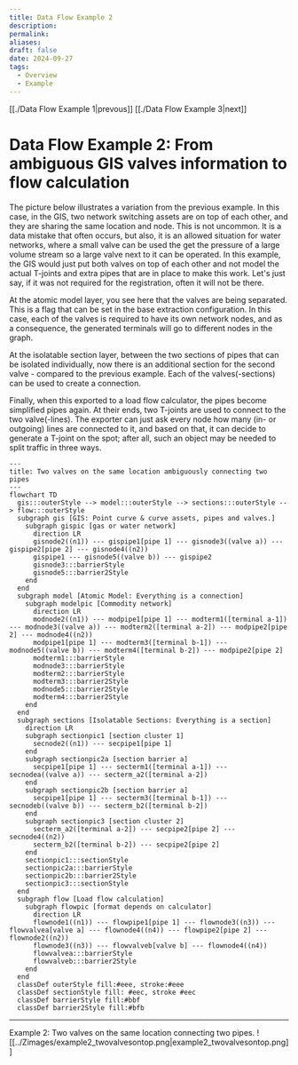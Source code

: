 ```yaml
---
title: Data Flow Example 2
description: 
permalink: 
aliases: 
draft: false
date: 2024-09-27
tags:
  - Overview
  - Example
---
```

[[./Data Flow Example 1|prevous]] [[./Data Flow Example 3|next]]
# Data Flow Example 2: From ambiguous GIS valves information to flow calculation

The picture below illustrates a variation from the previous example. In this case, in the GIS, two network switching assets are on top of each other, and they are sharing the same location and node. This is not uncommon. It is a data mistake that often occurs, but also, it is an allowed situation for water networks, where a small valve can be used the get the pressure of a large volume stream so a large valve next to it can be operated. In this example, the GIS would just put both valves on top of each other and not model the actual T-joints and extra pipes that are in place to make this work. Let's just say, if it was not required for the registration, often it will not be there.

At the atomic model layer, you see here that the valves are being separated. This is a flag that can be set in the base extraction configuration. In this case, each of the valves is required to have its own network nodes, and as a consequence, the generated terminals will go to different nodes in the graph.

At the isolatable section layer, between the two sections of pipes that can be isolated individually, now there is an additional section for the second valve - compared to the previous example. Each of the valves(-sections) can be used to create a connection.

Finally, when this exported to a load flow calculator, the pipes become simplified pipes again. At their ends, two T-joints are used to connect to the two valve(-lines). The exporter can just ask every node how many (in- or outgoing) lines are connected to it, and based on that, it can decide to generate a T-joint on the spot; after all, such an object may be needed to split traffic in three ways.  

```mermaid
---
title: Two valves on the same location ambiguously connecting two pipes
---
flowchart TD
  gis:::outerStyle --> model:::outerStyle --> sections:::outerStyle --> flow:::outerStyle
  subgraph gis [GIS: Point curve & curve assets, pipes and valves.]
    subgraph gispic [gas or water network]
      direction LR 
      gisnode2((n1)) --- gispipe1[pipe 1] --- gisnode3((valve a)) --- gispipe2[pipe 2] --- gisnode4((n2))
      gispipe1 --- gisnode5((valve b)) --- gispipe2
      gisnode3:::barrierStyle
      gisnode5:::barrier2Style
    end
  end
  subgraph model [Atomic Model: Everything is a connection]
    subgraph modelpic [Commodity network]
      direction LR 
      modnode2((n1)) --- modpipe1[pipe 1] --- modterm1([terminal a-1]) --- modnode3((valve a)) --- modterm2([terminal a-2]) --- modpipe2[pipe 2] --- modnode4((n2))
      modpipe1[pipe 1] --- modterm3([terminal b-1]) --- modnode5((valve b)) --- modterm4([terminal b-2]) --- modpipe2[pipe 2]
      modterm1:::barrierStyle
      modnode3:::barrierStyle
      modterm2:::barrierStyle
      modterm3:::barrier2Style
      modnode5:::barrier2Style
      modterm4:::barrier2Style
    end
  end
  subgraph sections [Isolatable Sections: Everything is a section]
    direction LR 
    subgraph sectionpic1 [section cluster 1]
      secnode2((n1)) --- secpipe1[pipe 1]
    end
    subgraph sectionpic2a [section barrier a]
      secpipe1[pipe 1] --- secterm1([terminal a-1]) --- secnodea((valve a)) --- secterm_a2([terminal a-2])
    end
    subgraph sectionpic2b [section barrier a]
      secpipe1[pipe 1] --- secterm3([terminal b-1]) --- secnodeb((valve b)) --- secterm_b2([terminal b-2])
    end
    subgraph sectionpic3 [section cluster 2]
      secterm_a2([terminal a-2]) --- secpipe2[pipe 2] --- secnode4((n2))
      secterm_b2([terminal b-2]) --- secpipe2[pipe 2]
    end
    sectionpic1:::sectionStyle
    sectionpic2a:::barrierStyle
    sectionpic2b:::barrier2Style
    sectionpic3:::sectionStyle
  end
  subgraph flow [Load flow calculation]
    subgraph flowpic [format depends on calculator]
      direction LR 
      flownode1((n1)) --- flowpipe1[pipe 1] --- flownode3((n3)) --- flowvalvea[valve a] --- flownode4((n4)) --- flowpipe2[pipe 2] --- flownode2((n2))
      flownode3((n3)) --- flowvalveb[valve b] --- flownode4((n4))
      flowvalvea:::barrierStyle
      flowvalveb:::barrier2Style
    end
  end
  classDef outerStyle fill:#eee, stroke:#eee
  classDef sectionStyle fill: #eec, stroke #eec
  classDef barrierStyle fill:#bbf
  classDef barrier2Style fill:#bfb
```

---
Example 2: Two valves on the same location connecting two pipes.
![[../Zimages/example2_twovalvesontop.png|example2_twovalvesontop.png]]
